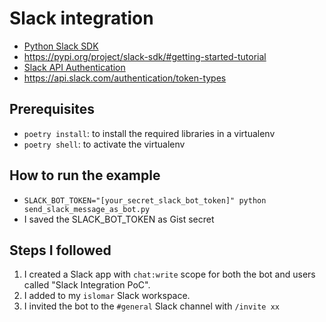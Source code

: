 # Slack integration
- [Python Slack SDK](https://slack.dev/python-slack-sdk/)
- https://pypi.org/project/slack-sdk/#getting-started-tutorial
- [Slack API Authentication](https://api.slack.com/authentication/best-practices)
- https://api.slack.com/authentication/token-types


## Prerequisites
- `poetry install`: to install the required libraries in a virtualenv
- `poetry shell`: to activate the virtualenv


## How to run the example
- `SLACK_BOT_TOKEN="[your_secret_slack_bot_token]" python send_slack_message_as_bot.py`
- I saved the SLACK_BOT_TOKEN as Gist secret


## Steps I followed
1. I created a Slack app with `chat:write` scope for both the bot and users called "Slack Integration PoC".
2. I added to my `islomar` Slack workspace.
3. I invited the bot to the `#general` Slack channel with `/invite xx`
